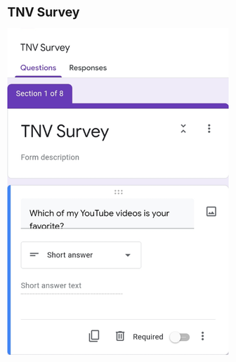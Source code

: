 <h1>TNV Survey</h1>
 <a href="https://docs.google.com/forms/d/e/1FAIpQLSfUQOS81pFYhlf8Tec7p3PnyPF7NkjMES5x5Rszlh6mxcmjtw/viewform?usp=sf_link"><img src="images/Screenshot_20210615-170017_Chrome.jpg" class="center" target="_blank"></a>
